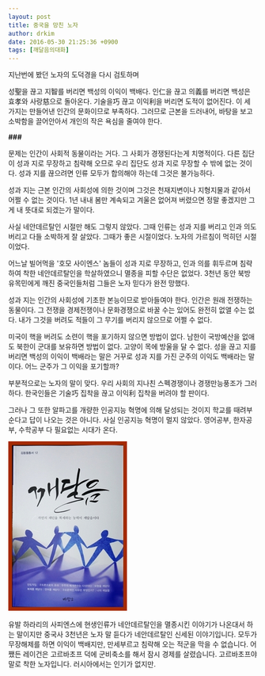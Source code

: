 ```yaml
---
layout: post
title: 중국을 망친 노자
author: drkim
date: 2016-05-30 21:25:36 +0900
tags: [깨달음의대화]
---
```

지난번에 봤던 노자의 도덕경을 다시 검토하며 

  


성聖을 끊고 지智를 버리면 백성의 이익이 백배다. 인仁을 끊고 의義를 버리면 백성은 효孝와 사랑慈으로 돌아온다. 기술을巧 끊고 이익利을 버리면 도적이 없어진다. 이 세 가지는 만들어낸 인간의 문화이므로 부족하다. 그러므로 근본을 드러내어, 바탕을 보고 소박함을 끌어안아서 개인의 작은 욕심을 줄여야 한다. 

  


**###**

  


문제는 인간이 사회적 동물이라는 거다. 그 사회가 경쟁된다는게 치명적이다. 다른 집단이 성과 지로 무장하고 침략해 오므로 우리 집단도 성과 지로 무장할 수 밖에 없는 것이다. 성과 지를 끊으려면 인류 모두가 합의해야 하는데 그것은 불가능하다. 

  


성과 지는 근본 인간의 사회성에 의한 것이며 그것은 천재지변이나 지형지물과 같아서 어쩔 수 없는 것이다. 1년 내내 봄만 계속되고 겨울은 없어져 버렸으면 정말 좋겠지만 그게 내 뜻대로 되겠는가 말이다. 

  


사실 네안데르탈인 시절만 해도 그렇지 않았다. 그때 인류는 성과 지를 버리고 인과 의도 버리고 다들 소박하게 잘 살았다. 그때가 좋은 시절이었다. 노자의 가르침이 먹히던 시절이었다. 

  


어느날 빌어먹을 '호모 사이엔스' 놈들이 성과 지로 무장하고, 인과 의를 휘두르며 침략하여 착한 네안데르탈인을 학살하였으니 멸종을 피할 수단은 없었다. 3천년 동안 북방 유목민에게 깨진 중국인들처럼 그들은 노자 믿다가 완전 망했다. 

  


성과 지는 인간의 사회성에 기초한 본능이므로 받아들여야 한다. 인간은 원래 전쟁하는 동물이다. 그 전쟁을 경제전쟁이나 문화경쟁으로 바꿀 수는 있어도 완전히 없앨 수는 없다. 내가 그것을 버려도 적들이 그 무기를 버리지 않으므로 어쩔 수 없다. 

  


미국이 핵을 버려도 소련이 핵을 포기하지 않으면 방법이 없다. 남한이 국방예산을 없애도 북한이 군대를 보유하면 방법이 없다. 고양이 목에 방울을 달 수 없다. 성을 끊고 지를 버리면 백성의 이익이 백배라는 말은 거꾸로 성과 지를 가진 군주의 이익도 백배라는 말이다. 어느 군주가 그 이익을 포기할까? 

  


부분적으로는 노자의 말이 맞다. 우리 사회의 지나친 스펙경쟁이나 경쟁만능풍조가 그러하다. 한국인들은 기술巧 집착을 끊고 이익利 집착을 버려야 할 판이다. 

  


그러나 그 또한 알파고를 개량한 인공지능 혁명에 의해 달성되는 것이지 학교를 때려부순다고 답이 나오는 것은 아니다. 사실 인공지능 혁명이 멀지 않았다. 영어공부, 한자공부, 수학공부 다 필요없는 시대가 온다. 

  



![](/files/attach/images/198/519/714/aDSC01523.JPG)   


  


유발 하라리의 사피엔스에 현생인류가 네안데르탈인을 멸종시킨 이야기가 나온대서 하는 말이지만 중국사 3천년은 노자 말 듣다가 네안데르탈인 신세된 이야기입니다. 모두가 무장해제를 하면 이익이 백배지만, 만세부르고 침략해 오는 적군을 막을 수 없습니다. 어쨌든 레이건은 고르바초프 덕에 군비축소를 해서 잠시 경제를 살렸습니다. 고르바초프야 말로 착한 노자입니다. 러시아에서는 인기가 없지만.